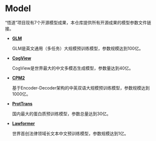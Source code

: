 # Model
“悟道”项目现有7个开源模型成果，本仓库提供所有开源成果的模型参数文件链接。

* **[GLM](https://resource.wudaoai.cn/home?ind=2&name=WuDao%20WenHui&id=1399364355975327744)**

  GLM是英文通用（多任务）大规模预训练模型，参数规模达到100亿。

* **[CogView](https://resource.wudaoai.cn/home?ind=2&name=WuDao%20WenHui&id=1399364355975327744)**

  CogView是世界最大的中文多模态生成模型，参数量达到40亿。

  
* **[CPM2](https://resource.wudaoai.cn/home?ind=2&name=WuDao%20WenYuan&id=1394901846484627456)**

  基于Encoder-Decoder架构的中英双语大规模预训练模型，参数规模达到1000亿。
  
  
* **[ProtTrans](https://resource.wudaoai.cn/home?ind=2&name=WuDao%20WenSu&id=1394901487120855040)**

  国内最大的蛋白质预训练模型，参数总量达到30亿。

* **[Lawformer]()**

  世界首创法律领域长文本中文预训练模型，参数规模达到1亿。
  
